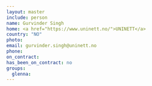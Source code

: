 ```yaml
---
layout: master
include: person
name: Gurvinder Singh
home: <a href="https://www.uninett.no/">UNINETT</a>
country: "NO"
photo:
email: gurvinder.singh@uninett.no
phone:
on_contract:
has_been_on_contract: no
groups:
  glenna:
---
```

